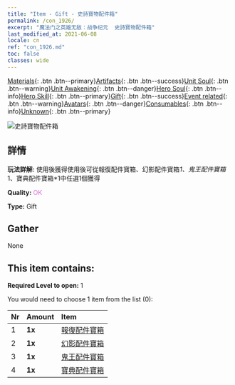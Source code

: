 ```yaml
---
title: "Item - Gift - 史詩寶物配件箱"
permalink: /con_1926/
excerpt: "魔法门之英雄无敌：战争纪元  史詩寶物配件箱"
last_modified_at: 2021-06-08
locale: cn
ref: "con_1926.md"
toc: false
classes: wide
---
```

 [Materials](/ItemsCN/){: .btn .btn--primary}[Artifacts](/ItemsCN/Artifacts/){: .btn .btn--success}[Unit Soul](/ItemsCN/UnitSoul/){: .btn .btn--warning}[Unit Awakening](/ItemsCN/UnitAwakening/){: .btn .btn--danger}[Hero Soul](/ItemsCN/HeroSoul/){: .btn .btn--info}[Hero Skill](/ItemsCN/HeroSkill/){: .btn .btn--primary}[Gift](/ItemsCN/Gift/){: .btn .btn--success}[Event related](/ItemsCN/Events/){: .btn .btn--warning}[Avatars](/ItemsCN/Avatars/){: .btn .btn--danger}[Consumables](/ItemsCN/Consumables/){: .btn .btn--info}[Unknown](/ItemsCN/Unknown/){: .btn .btn--primary}

 ![史詩寶物配件箱](/images/t/i_907181.png)

## 詳情
 **玩法詳解:** 使用後獲得使用後可從報復配件寶箱、幻影配件寶箱*1、鬼王配件寶箱*1、寶典配件寶箱*1中任選1個獲得

 **Quality:** <span style="color: #DA70D6">OK</span>

 **Type:** Gift

## Gather

  None

## This item contains:

 **Required Level to open:** 1

 You would need to choose 1 item from the list (0):

  | Nr | Amount |     Item    |
  |:---|:-------|:------------|
  | 1 |  **1x** | [報復配件寶箱](/cn/Items/con_1386/) |  | 
  | 2 |  **1x** | [幻影配件寶箱](/cn/Items/con_1339/) |  | 
  | 3 |  **1x** | [鬼王配件寶箱](/cn/Items/con_1340/) |  | 
  | 4 |  **1x** | [寶典配件寶箱](/cn/Items/con_1383/) |  | 

